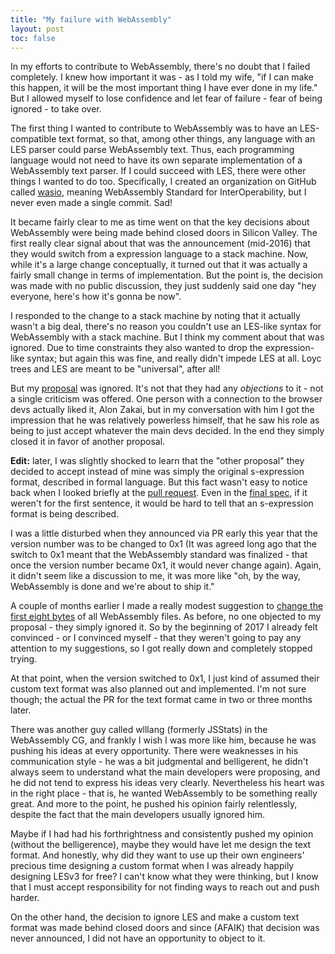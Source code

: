 ```yaml
---
title: "My failure with WebAssembly"
layout: post
toc: false
---
```


In my efforts to contribute to WebAssembly, there's no doubt that I failed completely. I knew how important it was - as I told my wife, "if I can make this happen, it will be the most important thing I have ever done in my life." But I allowed myself to lose confidence and let fear of failure - fear of being ignored - to take over.

The first thing I wanted to contribute to WebAssembly was to have an LES-compatible text format, so that, among other things, any language with an LES parser could parse WebAssembly text. Thus, each programming language would not need to have its own separate implementation of a WebAssembly text parser. If I could succeed with LES, there were other things I wanted to do too. Specifically, I created an organization on GitHub called [wasio](https://github.com/wasio), meaning WebAssembly Standard for InterOperability, but I never even made a single commit. Sad!

It became fairly clear to me as time went on that the key decisions about WebAssembly were being made behind closed doors in Silicon Valley. The first really clear signal about that was the announcement (mid-2016) that they would switch from a expression language to a stack machine. Now, while it's a large change conceptually, it turned out that it was actually a fairly small change in terms of implementation. But the point is, the decision was made with no public discussion, they just suddenly said one day "hey everyone, here's how it's gonna be now".

I responded to the change to a stack machine by noting that it actually wasn't a big deal, there's no reason you couldn't use an LES-like syntax for WebAssembly with a stack machine. But I think my comment about that was ignored. Due to time constraints they also wanted to drop the expression-like syntax; but again this was fine, and really didn't impede LES at all. Loyc trees and LES are meant to be "universal", after all!

But my [proposal](https://github.com/WebAssembly/design/issues/697) was ignored. It's not that they had any _objections_ to it - not a single criticism was offered. One person with a connection to the browser devs actually liked it, Alon Zakai, but in my conversation with him I got the impression that he was relatively powerless himself, that he saw his role as being to just accept whatever the main devs decided. In the end they simply closed it in favor of another proposal.

**Edit:** later, I was slightly shocked to learn that the "other proposal" they decided to accept instead of mine was simply the original s-expression format, described in formal language. But this fact wasn't easy to notice back when I looked briefly at the [pull request](https://github.com/WebAssembly/spec/pull/471). Even in the [final spec](https://www.w3.org/TR/wasm-core-1/#text-format%E2%91%A0), if it weren't for the first sentence, it would be hard to tell that an s-expression format is being described.

I was a little disturbed when they announced via PR early this year that the version number was to be changed to 0x1 (It was agreed long ago that the switch to 0x1 meant that the WebAssembly standard was finalized - that once the version number became 0x1, it would never change again). Again, it didn't seem like a discussion to me, it was more like "oh, by the way, WebAssembly is done and we're about to ship it."

A couple of months earlier I made a really modest suggestion to [change the first eight bytes](https://github.com/WebAssembly/design/pull/928) of all WebAssembly files. As before, no one objected to my proposal - they simply ignored it. So by the beginning of 2017 I already felt convinced - or I convinced myself - that they weren't going to pay any attention to my suggestions, so I got really down and completely stopped trying.

At that point, when the version switched to 0x1, I just kind of assumed their custom text format was also planned out and implemented. I'm not sure though; the actual the PR for the text format came in two or three months later.

There was another guy called wlllang (formerly JSStats) in the WebAssembly CG, and frankly I wish I was more like him, because he was pushing his ideas at every opportunity. There were weaknesses in his communication style - he was a bit judgmental and belligerent, he didn't always seem to understand what the main developers were proposing, and he did not tend to express his ideas very clearly. Nevertheless his heart was in the right place - that is, he wanted WebAssembly to be something really great. And more to the point, he pushed his opinion fairly relentlessly, despite the fact that the main developers usually ignored him.

Maybe if I had had his forthrightness and consistently pushed my opinion (without the belligerence), maybe they would have let me design the text format. And honestly, why did they want to use up their own engineers' precious time designing a custom format when I was already happily designing LESv3 for free? I can't know what they were thinking, but I know that I must accept responsibility for not finding ways to reach out and push harder.

On the other hand, the decision to ignore LES and make a custom text format was made behind closed doors and since (AFAIK) that decision was never announced, I did not have an opportunity to object to it.
